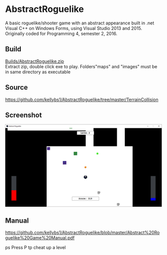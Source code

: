 # AbstractRoguelike

A basic roguelike/shooter game with an abstract appearance built in .net Visual C++ on Windows Forms, using Visual Studio 2013 and 2015.    
Originally coded for Programming 4, semester 2, 2016.


## Build

<a href="https://github.com/kellybs1/AbstractRoguelike/blob/master/Builds/AbstractRoguelike.zip?raw=true">Builds/AbstractRoguelike.zip</a>    
Extract zip, double click exe to play. Folders"maps" and "images" must be in same directory as executable

## Source

https://github.com/kellybs1/AbstractRoguelike/tree/master/TerrainCollision



## Screenshot

<img src="screenshot.jpg" width="640" />


## Manual

https://github.com/kellybs1/AbstractRoguelike/blob/master/Abstract%20Roguelike%20Game%20Manual.pdf

ps Press P tp cheat up a level
